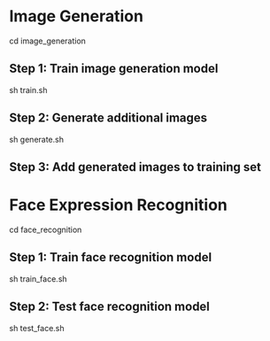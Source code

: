 # Image Generation
cd image_generation
## Step 1: Train image generation model 
sh train.sh 
## Step 2: Generate additional images
sh generate.sh 
## Step 3: Add generated images to training set
# Face Expression Recognition
cd face_recognition
## Step 1: Train face recognition model
sh train_face.sh
## Step 2: Test face recognition model
sh test_face.sh
